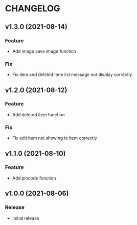 # CHANGELOG

## v1.3.0 (2021-08-14)
### Feature
* Add image save image function
### Fix
* Fix item and deleted item list message not display correctly

## v1.2.0 (2021-08-12)
### Feature
* Add deleted item function
### Fix
* Fix edit item not showing to item correctly

## v1.1.0 (2021-08-10)
### Feature
* Add pincode function

## v1.0.0 (2021-08-06)
### Release
* Initial release
